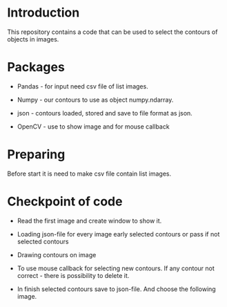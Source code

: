 # Introduction #

This repository contains a code that can be used to select the contours of objects in images.

# Packages #

* Pandas - for input need csv file of list images.

* Numpy - our contours to use as object numpy.ndarray.

* json - contours loaded, stored and save to file format as json.

* OpenCV - use to show image and for mouse callback

# Preparing #

Before start it is need to make csv file contain list images.

# Checkpoint of code #

* Read the first image and create window to show it.

* Loading json-file for every image  early selected contours or pass if not selected contours

* Drawing contours on image

* To use mouse callback for selecting new contours. If any contour not correct - there is possibility to delete it.

* In finish selected contours save to json-file. And choose the following image.
